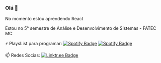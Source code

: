 ### Olá 👋

<!--
**biacoelho/biacoelho** is a ✨ _special_ ✨ repository because its `README.md` (this file) appears on your GitHub profile.

Here are some ideas to get you started:

- 🔭 I’m currently working on ...
- 🌱 I’m currently learning ...
- 👯 I’m looking to collaborate on ...
- 🤔 I’m looking for help with ...
- 💬 Ask me about ...
- 📫 How to reach me: ...
- 😄 Pronouns: ...
- ⚡ Fun fact: ...


[![Youtube Badge](https://img.shields.io/badge/-YouTube-FF0000)](https://www.youtube.com/user/BeatrizDadalto25/)
[![Linkedin Badge](https://img.shields.io/badge/-Linkedin-%230080ff)](https://www.linkedin.com/in/biacoelho/)
-->


No momento estou aprendendo React

Estou no 5° semestre de Análise e Desenvolvimento de Sistemas - FATEC MC

⚡ PlaysList para programar:
[![Spotify Badge](https://img.shields.io/badge/Instrumental%20Madness-Spotify-sucess)](https://open.spotify.com/playlist/37i9dQZF1DWUk47CLxI4Uo?si=KC8xEY-XQ52UUYx0iqBcFA)
[![Spotify Badge](https://img.shields.io/badge/Death%20Metal%20%26%20Beyond-Spotify-sucess)](https://open.spotify.com/playlist/37i9dQZF1DWT9SRKhOEUYj?si=n4GWYCbLQROC7EokkAeb0g)

📫 Redes Socias:
[![Linktr.ee Badge](https://img.shields.io/badge/-Linktree-ff69b4)](https://linktr.ee/biacoelho)
